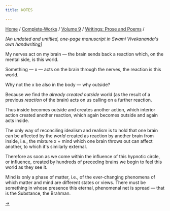 ```yaml
---
title: NOTES

---
```



[Home](../../../index.htm) / [Complete-Works](../../complete_works.htm)
/ [Volume 9](../volume_9_contents.htm) / [Writings: Prose and
Poems](writings_prose_and_poems_contents.htm) /



*\[An undated and untitled, one-page manuscript in Swami Vivekananda's
own handwriting\]*

My nerves act on my brain — the brain sends back a reaction which, on
the mental side, is this world.

Something — x — acts on the brain through the nerves, the reaction is
this world.

Why not the x be also in the body — why outside?

Because we find the *already created outside* world (as the result of a
previous *reaction* of the brain) acts on us calling on a further
reaction.

Thus inside becomes outside and creates another action, which interior
action created another reaction, which again becomes outside and again
acts inside.

The only way of reconciling idealism and realism is to hold that one
brain can be affected by the *world* created as reaction by another
brain from inside, i.e., the mixture x + mind which one brain throws out
can affect another, to which it's similarly external.

Therefore as soon as we come within the influence of this hypnotic
circle, or influence, created by hundreds of preceding brains we begin
to feel this world as they see it.

Mind is only a phase of matter, i.e., of the ever-changing phenomena of
which matter and mind are different states or views. There must be
something in whose presence this eternal, phenomenal net is spread —
that is the Substance, the Brahman.

[→](lecture_notes.htm)



